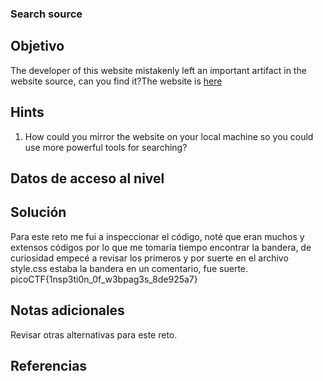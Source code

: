 ### Search source
## Objetivo
The developer of this website mistakenly left an important artifact in the website source, can you find it?The website is [here](http://saturn.picoctf.net:59405/)
## Hints
1. How could you mirror the website on your local machine so you could use more powerful tools for searching?
## Datos de acceso al nivel
## Solución
Para este reto me fui a inspeccionar el código, noté que eran muchos y extensos códigos por lo que me tomaría tiempo encontrar la bandera, de curiosidad empecé a revisar los primeros y por suerte en el archivo style.css estaba la bandera en un comentario, fue suerte.
picoCTF{1nsp3ti0n_0f_w3bpag3s_8de925a7}
## Notas adicionales
Revisar otras alternativas para este reto.
## Referencias
